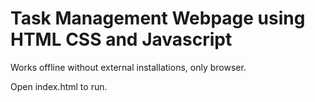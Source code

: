 # **Task Management Webpage using HTML CSS and Javascript**

Works offline without external installations, only browser. 

Open index.html to run.
